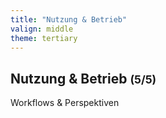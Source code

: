 ```yaml
---
title: "Nutzung & Betrieb"
valign: middle
theme: tertiary
---
```

## Nutzung & Betrieb <small>(5/5)</small>

Workflows & Perspektiven
